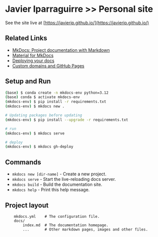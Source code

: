 # Javier Iparraguirre >> Personal site

See the site live at [https://javierip.github.io/](https://javierip.github.io/)

## Related Links

* [MkDocs: Project documentation with Markdown](https://www.mkdocs.org/)
* [Material for MkDocs](https://squidfunk.github.io/mkdocs-material/)
* [Deploying your docs](https://www.mkdocs.org/user-guide/deploying-your-docs/)
* [Custom domains and GitHub Pages](https://docs.github.com/en/pages/configuring-a-custom-domain-for-your-github-pages-site/about-custom-domains-and-github-pages)

## Setup and Run

```bash
(base) $ conda create -n mkdocs-env python=3.12 
(base) conda $ activate mkdocs-env
(mkdocs-env) $ pip install -r requirements.txt
(mkdocs-env) $ mkdocs new .

# Updating packages before updating
(mkdocs-env) $ pip install --upgrade -r requirements.txt

# run
(mkdocs-env) $ mkdocs serve 

# deploy
(mkdocs-env) $ mkdocs gh-deploy
```

## Commands

* `mkdocs new [dir-name]` - Create a new project.
* `mkdocs serve` - Start the live-reloading docs server.
* `mkdocs build` - Build the documentation site.
* `mkdocs help` - Print this help message.

## Project layout

```
    mkdocs.yml    # The configuration file.
    docs/
        index.md  # The documentation homepage.
        ...       # Other markdown pages, images and other files.
```
